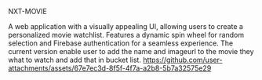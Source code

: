 NXT-MOVIE

A web application with a visually appealing UI, allowing users to create a personalized movie watchlist. Features a dynamic spin wheel for random selection and Firebase authentication for a seamless experience. 
The current version enable user to add the name and imageurl to the movie they what to watch and add that in bucket list.
https://github.com/user-attachments/assets/67e7ec3d-8f5f-4f7a-a2b8-5b7a32575e29
